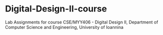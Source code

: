 # Digital-Design-II-course

Lab Assignments for course CSE/MYY406 - Digital Design II, Department of Computer Science and Engineering, University of Ioannina
